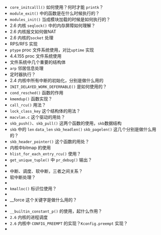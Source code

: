 * `core_initcalll()` 如何使用？何时才能 `printk`？
* `module_exit()` 中的函数是在什么时候执行的？
* `modules_init()` 当成模块加载的时候是如何执行的？
* 2.6 内核 `seqlock()` 中的内存屏障如何理解？
* 2.6 内核报文如何做NAT
* 2.6 内核的`socket` 处理
* RPS/RFS 实现
* `ptype` proc 文件系统使用，对比`uptime` 实现
* 4.4.155  proc 文件系统使用
* 文件系统中几个重要的结构体
* `arp` 邻居信息处理
* 定时器执行？
* 2.4 内核中所有中断的初始化，分别是做什么用的
* `INIT_DELAYED_WORK_DEFERRABLE()` 是如何使用的？
* `cond_resched()` 函数的作用
* `kmemdup()` 函数实现？
* `call_rcu()` 用法？
* `lock_class_key` 这个结构体的用法？
* `macvlan.c` 这个驱动的用处？
* `skb_push()`、`skb_pull()`  这两个函数的使用，`skb`数据结构
* `skb` 中的 `len` `data_len` `skb_headlen()` `skb_pagelen()`  这几个分别是做什么用的？
* `skb_header_pointer()` 这个函数的用处？
* 内核中bitmap 的使用
* `hlist_for_each_entry_rcu()` 使用？
* `get_unique_tuple()` 中 `pr_debug()` 输出？
* 
* 中断、调度、软中断，三者之间关系？
* 软中断处理？
* 
* `kmalloc()` 标识位使用？
* 
* __force 这个关键字是做什么用的？
* 
* `__builtin_constant_p()` 的使用，起什么作用？
* `2.6` 内核的进程调度
* `2.6`  内核中 `CONFIG_PREEMPT` 的实现？`Kconfig.preempt` 实现？
* 


